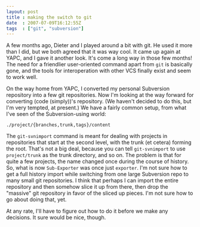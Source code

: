 ```yaml
---
layout: post
title : making the switch to git
date  : 2007-07-09T16:12:55Z
tags  : ["git", "subversion"]
---
```

A few months ago, Dieter and I played around a bit with git.  He used it more
than I did, but we both agreed that it was way cool.  It came up again at YAPC,
and I gave it another look.  It's come a long way in those few months!  The
need for a friendlier user-oriented command apart from `git` is basically gone,
and the tools for interoperation with other VCS finally exist and seem to work
well.

On the way home from YAPC, I converted my personal Subversion repository into a
few git repositories.  Now I'm looking at the way forward for converting
(code (simply))'s repository.  (We haven't decided to do this, but I'm very
tempted, at present.)  We have a fairly common setup, from what I've seen of
the Subversion-using world:

    ./project/{branches,trunk,tags}/content

The `git-svnimport` command is meant for dealing with projects in repositories
that start at the second level, with the trunk (et cetera) forming the root.
That's not a big deal, because you can tell `git-svnimport` to use
`project/trunk` as the trunk directory, and so on.  The problem is that for
quite a few projects, the name changed once during the course of history.  So,
what is now `Sub-Exporter` was once just `exporter`.  I'm not sure how to get a
full history import while switching from one large Subversion repo to many
small git repositories.  I think that perhaps I can import the entire
repository and then somehow slice it up from there, then drop the "massive" git
repository in favor of the sliced up pieces.  I'm not sure how to go about
doing that, yet.

At any rate, I'll have to figure out how to do it before we make any decisions.
It sure would be nice, though.

